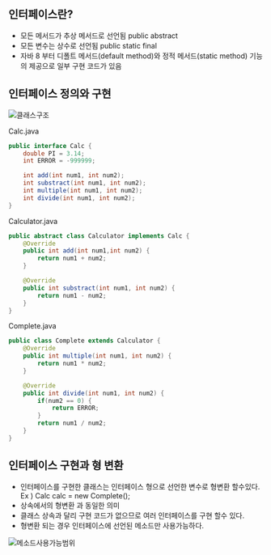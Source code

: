 ## 인터페이스란?

* 모든 메서드가 추상 메서드로 선언됨 public abstract
* 모든 변수는 상수로 선언됨 public static final
* 자바 8 부터 디폴트 메서드(default method)와 정적 메서드(static method) 기능의 제공으로 일부 구현 코드가 있음

## 인터페이스 정의와 구현
![클래스구조](https://velog.velcdn.com/images%2Fldevlog%2Fpost%2F2ca0a6f5-67dc-48fe-bc5d-5c9ee196fc91%2Fimage.png)

Calc.java
```java
public interface Calc {
    double PI = 3.14;
    int ERROR = -999999;

    int add(int num1, int num2);
    int substract(int num1, int num2);
    int multiple(int num1, int num2);
    int divide(int num1, int num2);
}
```

Calculator.java
```java
public abstract class Calculator implements Calc {
    @Override
    public int add(int num1,int num2) {
        return num1 + num2;
    }

    @Override
    public int substract(int num1, int num2) {
        return num1 - num2;
    }
}
```

Complete.java
```java
public class Complete extends Calculator {
    @Override
    public int multiple(int num1, int num2) {
        return num1 * num2;
    }

    @Override
    public int divide(int num1, int num2) {
        if(num2 == 0) {
            return ERROR;
        }
        return num1 / num2;
    }
}
```

## 인터페이스 구현과 형 변환
* 인터페이스를 구현한 클래스는 인터페이스 형으로 선언한 변수로 형변환 할수있다.
Ex ) Calc calc = new Complete();
* 상속에서의 형변환 과 동일한 의미
* 클래스 상속과 달리 구현 코드가 없으므로 여러 인터페이스를 구현 할수 있다.
* 형변환 되는 경우 인터페이스에 선언된 메소드만 사용가능하다.

![메소드사용가능범위](https://velog.velcdn.com/images%2Fldevlog%2Fpost%2Fc0d0d8bd-a366-47c6-bff6-f477549ba339%2Fimage.png)

